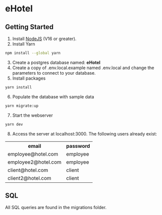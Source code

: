# eHotel

## Getting Started

1. Install [NodeJS](https://nodejs.org/en/) (V16 or greater).
2. Install Yarn

```bash
npm install --global yarn
```

3. Create a postgres database named: <b>eHotel</b>
4. Create a copy of .env.local.example named .env.local and change the parameters to connect to your database.
5. Install packages

```bash
yarn install
```

6. Populate the database with sample data

```bash
yarn migrate:up
```

7. Start the webserver

```bash
yarn dev
```

8. Access the server at localhost:3000. The following users already exist:
<table>
<tr>
    <th>email</th>
    <th>password</th>
</tr>
<tr>
    <td>employee@hotel.com</td>
    <td>employee</td>
</tr>
<tr>
    <td>employee2@hotel.com</td>
    <td>employee</td>
</tr>
<tr>
    <td>client@hotel.com</td>
    <td>client</td>
</tr>
<tr>
    <td>client2@hotel.com</td>
    <td>client</td>
</tr>
</table>

## SQL

All SQL queries are found in the migrations folder.
